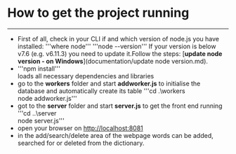# How to get the project running
***
- First of all, check in your CLI if and which version of node.js you have installed:
    '''where node'''
    '''node --version'''
    If your version is below v7.6 (e.g. v6.11.3) you need to update it.Follow the steps: [**update node version - on Windows**](documentation/update node version.md). 
- '''npm install'''  
   loads all necessary dependencies and libraries
- go to the **workers** folder and start **addworker.js** to initialise the database and automatically create its table
   '''cd .\workers  
      node addworker.js'''
- got to the **server** folder and start **server.js** to get the front end running  
   '''cd ..\server  
      node server.js'''
- open your browser on <http://localhost:8081>
- in the add/search/delete area of the webpage words can be added, searched for or deleted from the dictionary.